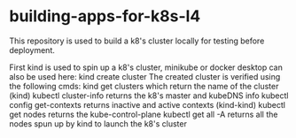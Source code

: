 # building-apps-for-k8s-l4

This repository is used to build a k8's cluster locally for testing before deployment.

First kind is used to spin up a k8's cluster, minikube or docker desktop can also be used here:
  kind create cluster
The created cluster is verified using the following cmds:
  kind get clusters which return the name of the cluster (kind)
  kubectl cluster-info returns the k8's master and kubeDNS info
  kubectl config get-contexts returns inactive and active contexts (kind-kind)
  kubectl get nodes returns the kube-control-plane
  kubectl get all -A returns all the nodes spun up by kind to launch the k8's cluster
